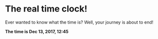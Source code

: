 # The real time clock!

Ever wanted to know what the time is? Well, your journey is about to end!

**The time is Dec 13, 2017, 12:45**